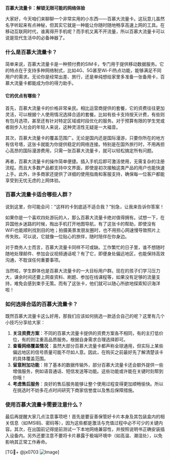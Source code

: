 **百慕大流量卡：解锁无限可能的网络体验**

大家好，今天咱们来聊聊一个非常实用的小东西——百慕大流量卡。这玩意儿虽然名字听起来有点神秘，但其实它就是一种能让你随时随地畅享高速上网的工具。在移动互联网时代，谁离得开手机呢？而手机又离不开流量，所以百慕大流量卡可以说是现代生活中的必备神器了。

### 什么是百慕大流量卡？

简单来说，百慕大流量卡是一种预付费的SIM卡，专门用于提供移动数据服务。它的特点在于支持多种网络制式，比如4G、5G甚至Wi-Fi热点功能，能够满足不同用户的需求。无论你是经常出差、旅行，还是单纯想给家里多准备一张备用卡，百慕大流量卡都能成为你的得力助手。

#### 它的优点有哪些？

首先，百慕大流量卡的价格非常亲民。相比运营商提供的套餐，它的资费往往更加灵活，可以根据个人使用情况选择合适的套餐。比如有些卡支持按天计费，有些则有包月选项，甚至还有针对特定区域或时段优化的服务。对于预算有限的学生党或者刚步入社会的年轻人来说，这种灵活性无疑是一大福音。

其次，百慕大流量卡的覆盖范围广。无论是国内还是国际漫游，只要你所在的地方有信号塔，这张卡就能为你提供稳定的网络连接。特别是在国外旅行时，不用再担心高昂的国际漫游费用，只需一张百慕大流量卡，就可以轻松搞定所有问题。

再者，百慕大流量卡的操作简单便捷。插入手机后即可激活使用，无需复杂的注册流程。而且大多数产品都支持中文界面，即使是初次接触这类产品的用户也能快速上手。此外，许多商家还提供了详细的使用指南和客服支持，确保每一位客户都能享受到无忧无虑的上网体验。

### 百慕大流量卡适合哪些人群？

说到这里，你可能会问：“这样的卡到底适不适合我？”别急，让我来告诉你答案！

如果你是一个喜欢四处游玩的人，那么百慕大流量卡绝对值得拥有。试想一下，在异国他乡迷路的时候，掏出手机打开地图导航，有了这张卡的帮助，即使没有WiFi也能顺利找到目的地；拍摄美景发朋友圈时，也不用担心网速慢导致照片上传失败。可以说，它就像一位贴心的旅伴，随时陪伴在你身边。

对于商务人士而言，百慕大流量卡同样不可或缺。工作繁忙的日子里，谁不想随时随地处理邮件、参加会议视频通话呢？有了它，即便身处偏远地区，也能保持高效沟通，不耽误任何重要事项。

当然啦，学生群体也是百慕大流量卡的一大目标用户群。现在的孩子们学习压力大，课余时间还要上网查资料、刷题、参加在线课程等，如果没有足够的流量支持，难免会感到束手无策。而有了这张卡，他们就可以随心所欲地探索知识海洋啦！

### 如何选择合适的百慕大流量卡？

既然百慕大流量卡这么好用，那我们应该如何挑选一款适合自己的呢？这里有几个小技巧分享给大家：

1. **关注资费方案**：不同的百慕大流量卡提供的资费方案各不相同，有的主打低价位，有的则注重高品质服务。根据自身需求合理选择即可。
2. **查看网络覆盖情况**：虽然大部分百慕大流量卡都声称全球通用，但实际上某些偏远地区的信号质量可能不尽如人意。因此，在购买之前最好先了解清楚该卡的具体覆盖范围。
3. **留意附加功能**：除了基本的数据传输外，部分百慕大流量卡还会额外提供一些增值服务，例如语音通话、短信发送等功能。这些功能或许能在关键时刻帮到你哦！
4. **考虑售后服务**：良好的售后服务能够让整个使用过程变得更加顺畅愉快。所以在挑选时不妨多花点时间研究下商家信誉度以及售后保障措施。

### 使用百慕大流量卡需要注意什么？

最后再提醒大家几点注意事项吧！首先是要妥善保管好卡片本身及其包装盒内的相关信息（如IMSI码、密码等），因为这些都是激活与充值过程中必不可少的关键内容。其次，在出国前记得提前测试一下本地网络兼容性，并按照说明书正确安装插入设备内。另外还要注意不要将卡片暴露于极端环境中（如高温、潮湿处），以免影响其正常工作寿命。

[TG💪+ @jx0703 ![Image](https://github.com/user-attachments/assets/dbca1d08-cadb-493c-b0ec-ad6f7a83f270)]